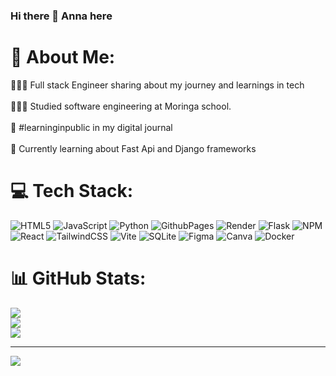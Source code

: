 ### Hi there 👋  Anna here

# 💫 About Me:
👩🏻‍💻 Full stack Engineer sharing about my journey and learnings in tech<br><br>👩🏻‍🎓 Studied software engineering at Moringa school.<br><br>🌷 #learninginpublic in my digital journal<br><br>💭 Currently learning about Fast Api and Django frameworks


# 💻 Tech Stack:
![HTML5](https://img.shields.io/badge/html5-%23E34F26.svg?style=for-the-badge&logo=html5&logoColor=white) ![JavaScript](https://img.shields.io/badge/javascript-%23323330.svg?style=for-the-badge&logo=javascript&logoColor=%23F7DF1E) ![Python](https://img.shields.io/badge/python-3670A0?style=for-the-badge&logo=python&logoColor=ffdd54) ![GithubPages](https://img.shields.io/badge/github%20pages-121013?style=for-the-badge&logo=github&logoColor=white) ![Render](https://img.shields.io/badge/Render-%46E3B7.svg?style=for-the-badge&logo=render&logoColor=white) ![Flask](https://img.shields.io/badge/flask-%23000.svg?style=for-the-badge&logo=flask&logoColor=white) ![NPM](https://img.shields.io/badge/NPM-%23CB3837.svg?style=for-the-badge&logo=npm&logoColor=white) ![React](https://img.shields.io/badge/react-%2320232a.svg?style=for-the-badge&logo=react&logoColor=%2361DAFB) ![TailwindCSS](https://img.shields.io/badge/tailwindcss-%2338B2AC.svg?style=for-the-badge&logo=tailwind-css&logoColor=white) ![Vite](https://img.shields.io/badge/vite-%23646CFF.svg?style=for-the-badge&logo=vite&logoColor=white) ![SQLite](https://img.shields.io/badge/sqlite-%2307405e.svg?style=for-the-badge&logo=sqlite&logoColor=white) ![Figma](https://img.shields.io/badge/figma-%23F24E1E.svg?style=for-the-badge&logo=figma&logoColor=white) ![Canva](https://img.shields.io/badge/Canva-%2300C4CC.svg?style=for-the-badge&logo=Canva&logoColor=white) ![Docker](https://img.shields.io/badge/docker-%230db7ed.svg?style=for-the-badge&logo=docker&logoColor=white)
# 📊 GitHub Stats:
![](https://github-readme-stats.vercel.app/api?username=annakioko&theme=dark&hide_border=false&include_all_commits=true&count_private=false)<br/>
![](https://github-readme-streak-stats.herokuapp.com/?user=annakioko&theme=dark&hide_border=false)<br/>
![](https://github-readme-stats.vercel.app/api/top-langs/?username=annakioko&theme=dark&hide_border=false&include_all_commits=true&count_private=false&layout=compact)

---
[![](https://visitcount.itsvg.in/api?id=annakioko&icon=0&color=0)](https://visitcount.itsvg.in)

<!-- Proudly created with GPRM ( https://gprm.itsvg.in ) -->

